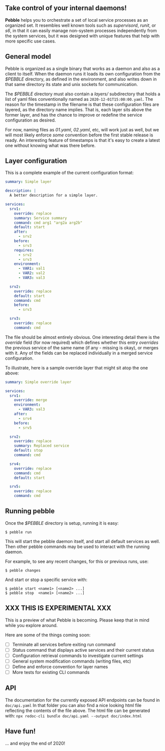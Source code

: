 ## Take control of your internal daemons!

**Pebble** helps you to orchestrate a set of local service processes as an organized set.
It resembles well known tools such as _supervisord_, _runit_, or _s6_, in that it can
easily manage non-system processes independently from the system services, but it was
designed with unique features that help with more specific use cases.

## General model

Pebble is organized as a single binary that works as a daemon and also as a
client to itself. When the daemon runs it loads its own configuration from the
_\$PEBBLE_ directory, as defined in the environment, and also writes down in
that same directory its state and unix sockets for communication.

The _\$PEBBLE_ directory must also contain a _layers/_ subdirectory that holds a
list of yaml files conventionally named as `2020-12-01T15:00:00.yaml`. The reason
for the timestamp in the filename is that these configuration files are layered,
as the directory name implies. That is, each layer sits above the former
layer, and has the chance to improve or redefine the service configuration as
desired.

For now, naming files as _01.yaml_, _02.yaml_, etc, will work just as well, but we
will most likely enforce _some_ convention before the first stable release is ready.
An interesting feature of timestamps is that it's easy to create a latest one without
knowing what was there before.

## Layer configuration

This is a complete example of the current configuration format:

```yaml
summary: Simple layer

description: |
  A better description for a simple layer.

services:
  srv1:
    override: replace
    summary: Service summary
    command: cmd arg1 "arg2a arg2b"
    default: start
    after:
      - srv2
    before:
      - srv3
    requires:
      - srv2
      - srv3
    environment:
      - VAR1: val1
      - VAR2: val2
      - VAR3: val3

  srv2:
    override: replace
    default: start
    command: cmd
    before:
      - srv3

  srv3:
    override: replace
    command: cmd
```

The file should be almost entirely obvious. One interesting detail there is the _override_
field (for now required) which defines whether this entry _overrides_ the previous
service of the same name (if any - missing is okay), or merges with it. Any of the fields can
be replaced individually in a merged service configuration.

To illustrate, here is a sample override layer that might sit atop the one above:

```yaml
summary: Simple override layer

services:
  srv1:
    override: merge
    environment:
      - VAR3: val3
    after:
      - srv4
    before:
      - srv5

  srv2:
    override: replace
    summary: Replaced service
    default: stop
    command: cmd

  srv4:
    override: replace
    command: cmd
    default: start

  srv5:
    override: replace
    command: cmd
```

## Running pebble

Once the _\$PEBBLE_ directory is setup, running it is easy:

    $ pebble run

This will start the pebble daemon itself, and start all default services as well. Then
other pebble commands may be used to interact with the running daemon.

For example, to see any recent changes, for this or previous runs, use:

    $ pebble changes

And start or stop a specific service with:

    $ pebble start <name1> [<name2> ...]
    $ pebble stop  <name1> [<name2> ...]

## XXX THIS IS EXPERIMENTAL XXX

This is a preview of what Pebble is becoming. Please keep that in mind while you
explore around.

Here are some of the things coming soon:

- [ ] Terminate all services before exiting run command
- [ ] Status command that displays active services and their current status
- [ ] Configuration retrieval commands to investigate current settings
- [ ] General system modification commands (writing files, etc)
- [ ] Define and enforce convention for layer names
- [ ] More tests for existing CLI commands

## API

The documentation for the currently exposed API endpoints can be found in `doc/api.yaml`
In that folder you can also find a nice looking html file reflecting the contents of the file above.
The html file can be generated with: `npx redoc-cli bundle doc/api.yaml --output doc/index.html`

## Have fun!

... and enjoy the end of 2020!
